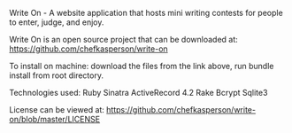 Write On - A website application that hosts mini writing contests for people to enter, judge, and enjoy. 

Write On is an open source project that can be downloaded at:
  https://github.com/chefkasperson/write-on

To install on machine:
  download the files from the link above,
  run bundle install from root directory.

Technologies used:
  Ruby
  Sinatra
  ActiveRecord 4.2
  Rake
  Bcrypt
  Sqlite3

License can be viewed at: 
  https://github.com/chefkasperson/write-on/blob/master/LICENSE
